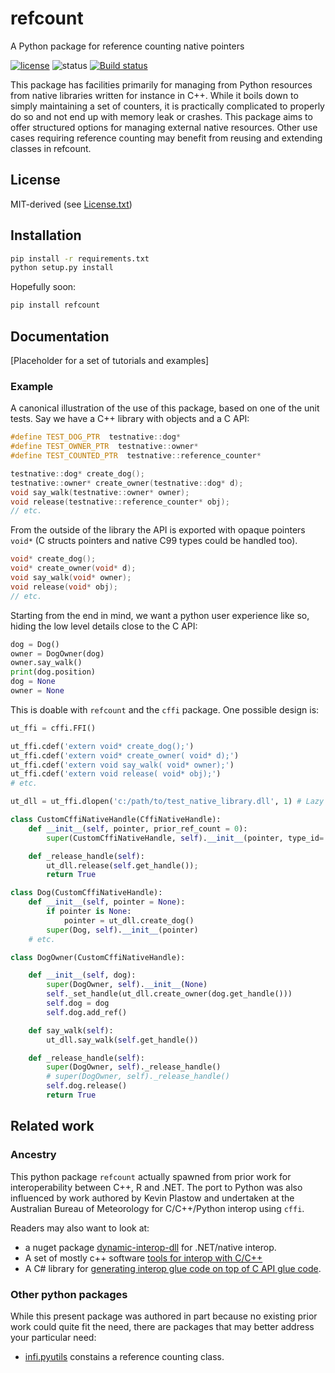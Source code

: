 # refcount

A Python package for reference counting native pointers

[![license](http://img.shields.io/badge/license-MIT-blue.svg)](https://github.com/jmp75/pyrefcount/blob/devel/LICENSE.txt)
![status](https://img.shields.io/badge/status-alpha-blue.svg)
[![Build status](https://ci.appveyor.com/api/projects/status/vmwq7xarxxj8s564/branch/master?svg=true)](https://ci.appveyor.com/project/jmp75/pyrefcount/branch/master)

This package has facilities primarily for managing from Python resources from native libraries written for instance in C++. While it boils down to simply maintaining a set of counters, it is practically complicated to properly do so and not end up with memory leak or crashes. This package aims to offer structured options for managing external native resources. Other use cases requiring reference counting may benefit from reusing and extending classes in refcount.

## License

MIT-derived (see [License.txt](./LICENSE.txt))

## Installation

```sh
pip install -r requirements.txt
python setup.py install
```

Hopefully soon:

```sh
pip install refcount
```

## Documentation

[Placeholder for a set of tutorials and examples]

### Example

A canonical illustration of the use of this package, based on one of the unit tests. Say we have a C++ library with objects and a C API:

```C++
#define TEST_DOG_PTR  testnative::dog*
#define TEST_OWNER_PTR  testnative::owner*
#define TEST_COUNTED_PTR  testnative::reference_counter*

testnative::dog* create_dog();
testnative::owner* create_owner(testnative::dog* d);
void say_walk(testnative::owner* owner);
void release(testnative::reference_counter* obj);
// etc.
```

From the outside of the library the API is exported with opaque pointers `void*` (C structs pointers and native C99 types could be handled too).

```C++
void* create_dog();
void* create_owner(void* d);
void say_walk(void* owner);
void release(void* obj);
// etc.
```

Starting from the end in mind, we want a python user experience like so, hiding the low level details close to the C API:

```py
dog = Dog()
owner = DogOwner(dog)
owner.say_walk()
print(dog.position)
dog = None
owner = None
```

This is doable with `refcount` and the `cffi` package. One possible design is:

```py
ut_ffi = cffi.FFI()

ut_ffi.cdef('extern void* create_dog();')
ut_ffi.cdef('extern void* create_owner( void* d);')
ut_ffi.cdef('extern void say_walk( void* owner);')
ut_ffi.cdef('extern void release( void* obj);')
# etc.

ut_dll = ut_ffi.dlopen('c:/path/to/test_native_library.dll', 1) # Lazy loading

class CustomCffiNativeHandle(CffiNativeHandle):
    def __init__(self, pointer, prior_ref_count = 0):
        super(CustomCffiNativeHandle, self).__init__(pointer, type_id='', prior_ref_count = prior_ref_count)

    def _release_handle(self):
        ut_dll.release(self.get_handle());
        return True

class Dog(CustomCffiNativeHandle):
    def __init__(self, pointer = None):
        if pointer is None:
            pointer = ut_dll.create_dog()
        super(Dog, self).__init__(pointer)
    # etc.

class DogOwner(CustomCffiNativeHandle):

    def __init__(self, dog):
        super(DogOwner, self).__init__(None)
        self._set_handle(ut_dll.create_owner(dog.get_handle()))
        self.dog = dog
        self.dog.add_ref()

    def say_walk(self):
        ut_dll.say_walk(self.get_handle())

    def _release_handle(self):
        super(DogOwner, self)._release_handle()
        # super(DogOwner, self)._release_handle()
        self.dog.release()
        return True
```

## Related work

### Ancestry

This python package `refcount` actually spawned from prior work for interoperability between C++, R and .NET. The port to Python was also influenced by work authored by Kevin Plastow and undertaken at the Australian Bureau of Meteorology for C/C++/Python interop using `cffi`.

Readers may also want to look at:

* a nuget package [dynamic-interop-dll](https://github.com/jmp75/dynamic-interop-dll) for .NET/native interop.
* A set of mostly c++ software [tools for interop with C/C++](https://github.com/jmp75/rcpp-interop-commons)
* A C# library for [generating interop glue code on top of C API glue code](https://github.com/jmp75/rcpp-wrapper-generation).

### Other python packages

While this present package was authored in part because no existing prior work could quite fit the need, there are packages that may better address your particular need:

* [infi.pyutils](https://pypi.org/project/infi.pyutils/) constains a reference counting class.
